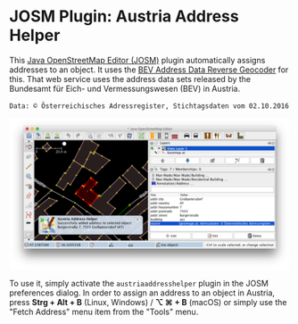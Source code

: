 JOSM Plugin: Austria Address Helper
===================================

This [Java OpenStreetMap Editor (JOSM)](https://josm.openstreetmap.de/) plugin automatically assigns addresses to an
object. It uses the [BEV Address Data Reverse Geocoder](https://bev-reverse-geocoder.thomaskonrad.at/) for this. That
web service uses the address data sets released by the Bundesamt für Eich- und Vermessungswesen (BEV) in Austria.

    Data: © Österreichisches Adressregister, Stichtagsdaten vom 02.10.2016

![Screenshot of JOSM Austria Address Helper](doc/screenshot.png)

To use it, simply activate the ``austriaaddresshelper`` plugin in the JOSM preferences dialog. In order to assign an
address to an object in Austria, press **Strg + Alt + B** (Linux, Windows) / **⌥ ⌘ + B** (macOS) or simply use the
"Fetch Address" menu item from the "Tools" menu.